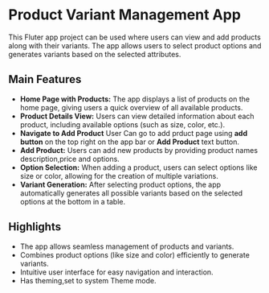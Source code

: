 # Product Variant Management App

This Fluter app project can be used where users can view and add products along with their variants. The app allows users to select product options and generates variants based on the selected attributes.

## Main Features

- **Home Page with Products:** The app displays a list of products on the home page, giving users a quick overview of all available products.
- **Product Details View:** Users can view detailed information about each product, including available options (such as size, color, etc.).
- **Navigate to Add Product** User Can go to add prduct page using **add button** on the top right on the app bar or **Add Product** text button. 
- **Add Product:** Users can add new products by providing product names description,price and options.
- **Option Selection:** When adding a product, users can select options like size or color, allowing for the creation of multiple variations.
- **Variant Generation:** After selecting product options, the app automatically generates all possible variants based on the selected options at the bottom in a table.

## Highlights

- The app allows seamless management of products and variants.
- Combines product options (like size and color) efficiently to generate variants.
- Intuitive user interface for easy navigation and interaction.
- Has theming,set to system Theme mode.



